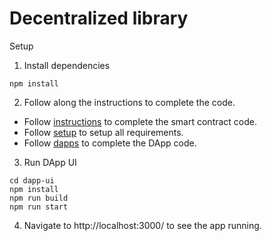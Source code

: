 # Decentralized library
Setup

1. Install dependencies
```
npm install
```

2. Follow along the instructions to complete the code.
- Follow [instructions](./instructions.md) to complete the smart contract code.
- Follow [setup](./setup.md) to setup all requirements.
- Follow [dapps](./dapps.md) to complete the DApp code.


3. Run DApp UI
```
cd dapp-ui
npm install
npm run build
npm run start
```

4. Navigate to http://localhost:3000/ to see the app running.
